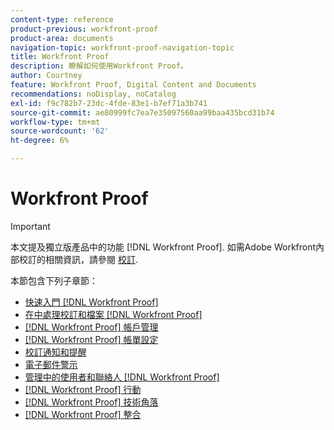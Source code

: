 ```yaml
---
content-type: reference
product-previous: workfront-proof
product-area: documents
navigation-topic: workfront-proof-navigation-topic
title: Workfront Proof
description: 瞭解如何使用Workfront Proof。
author: Courtney
feature: Workfront Proof, Digital Content and Documents
recommendations: noDisplay, noCatalog
exl-id: f9c782b7-23dc-4fde-83e1-b7ef71a3b741
source-git-commit: ae80999fc7ea7e35097560aa99baa435bcd31b74
workflow-type: tm+mt
source-wordcount: '62'
ht-degree: 6%

---
```


# Workfront Proof

>[!IMPORTANT]
>
>本文提及獨立版產品中的功能 [!DNL Workfront Proof]. 如需Adobe Workfront內部校訂的相關資訊，請參閱 [校訂](../review-and-approve-work/proofing/proofing.md).

本節包含下列子章節：

* [快速入門 [!DNL Workfront Proof]](../workfront-proof/wp-getstarted/getting-started-with-workfront-proof.md)
* [在中處理校訂和檔案 [!DNL Workfront Proof]](../workfront-proof/wp-work-proofsfiles/wp-work-proofs-files.md)
* [[!DNL Workfront Proof] 帳戶管理](../workfront-proof/wp-acct-admin/wp-account-admin.md)
* [[!DNL Workfront Proof] 帳單設定](../workfront-proof/wp-billingsettings/wp-billing-settings.md)
* [校訂通知和提醒](../workfront-proof/wp-emailsntfctns/wp-emails-and-notifications.md)
* [電子郵件警示](../workfront-proof/wp-emailsntfctns/email-alerts/email-alerts.md)
* [管理中的使用者和聯絡人 [!DNL Workfront Proof]](../workfront-proof/wp-mnguserscontacts/manage-user-contacts.md)
* [[!DNL Workfront Proof] 行動](../workfront-proof/wp-mobile/wp-mobile.md)
* [[!DNL Workfront Proof] 技術角落](../workfront-proof/wp-tech-corner/tech-corner.md)
* [[!DNL Workfront Proof] 整合](../workfront-proof/wp-integrations/wp-integrations.md)
